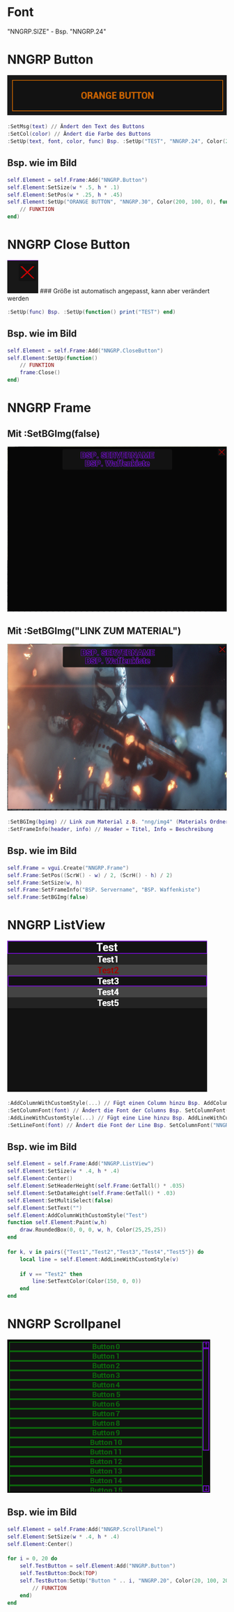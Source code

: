 # Font
"NNGRP.SIZE" - Bsp. "NNGRP.24"

# NNGRP Button
<img src="https://raw.githubusercontent.com/NupsNils/nngrp_guides/main/ui_elements/imgs/nngrp_button.png">

```LUA
:SetMsg(text) // Ändert den Text des Buttons
:SetCol(color) // Ändert die Farbe des Buttons
:SetUp(text, font, color, func) Bsp. :SetUp("TEST", "NNGRP.24", Color(255, 0, 0), function() print("TEST") end)
```
## Bsp. wie im Bild
```LUA
self.Element = self.Frame:Add("NNGRP.Button")
self.Element:SetSize(w * .5, h * .1)
self.Element:SetPos(w * .25, h * .45)
self.Element:SetUp("ORANGE BUTTON", "NNGRP.30", Color(200, 100, 0), function()
    // FUNKTION
end)
```

# NNGRP Close Button
<img src="https://raw.githubusercontent.com/NupsNils/nngrp_guides/main/ui_elements/imgs/nngrp_closebutton.png">
### Größe ist automatisch angepasst, kann aber verändert werden

```LUA
:SetUp(func) Bsp. :SetUp(function() print("TEST") end)
```
## Bsp. wie im Bild
```LUA
self.Element = self.Frame:Add("NNGRP.CloseButton")
self.Element:SetUp(function()
    // FUNKTION
    frame:Close()
end)
```

# NNGRP Frame
## Mit :SetBGImg(false)
<img src="https://raw.githubusercontent.com/NupsNils/nngrp_guides/main/ui_elements/imgs/nngrp_frame_false.png">

## Mit :SetBGImg("LINK ZUM MATERIAL")
<img src="https://raw.githubusercontent.com/NupsNils/nngrp_guides/main/ui_elements/imgs/nngrp_frame_true.png">

```LUA
:SetBGImg(bgimg) // Link zum Material z.B. "nng/img4" (Materials Ordner bei Addons)
:SetFrameInfo(header, info) // Header = Titel, Info = Beschreibung
```
## Bsp. wie im Bild
```LUA
self.Frame = vgui.Create("NNGRP.Frame")
self.Frame:SetPos((ScrW() - w) / 2, (ScrH() - h) / 2)
self.Frame:SetSize(w, h)
self.Frame:SetFrameInfo("BSP. Servername", "BSP. Waffenkiste")
self.Frame:SetBGImg(false)
```

# NNGRP ListView
<img src="https://raw.githubusercontent.com/NupsNils/nngrp_guides/main/ui_elements/imgs/nngrp_listview.png">

```LUA
:AddColumnWithCustomStyle(...) // Fügt einen Column hinzu Bsp. AddColumnWithCustomStyle("Test")
:SetColumnFont(font) // Ändert die Font der Columns Bsp. SetColumnFont("NNGRP.50")
:AddLineWithCustomStyle(...) // Fügt eine Line hinzu Bsp. AddLineWithCustomStyle("Test")
:SetLineFont(font) // Ändert die Font der Line Bsp. SetColumnFont("NNGRP.50")
```
## Bsp. wie im Bild
```LUA
self.Element = self.Frame:Add("NNGRP.ListView")
self.Element:SetSize(w * .4, h * .4)
self.Element:Center()
self.Element:SetHeaderHeight(self.Frame:GetTall() * .035)
self.Element:SetDataHeight(self.Frame:GetTall() * .03)
self.Element:SetMultiSelect(false)
self.Element:SetText("")
self.Element:AddColumnWithCustomStyle("Test")
function self.Element:Paint(w,h)
    draw.RoundedBox(0, 0, 0, w, h, Color(25,25,25))
end

for k, v in pairs({"Test1","Test2","Test3","Test4","Test5"}) do
    local line = self.Element:AddLineWithCustomStyle(v)
        
    if v == "Test2" then
        line:SetTextColor(Color(150, 0, 0))
    end
end
```

# NNGRP Scrollpanel
<img src="https://raw.githubusercontent.com/NupsNils/nngrp_guides/main/ui_elements/imgs/nngrp_scrollpanel.png">

## Bsp. wie im Bild
```LUA
self.Element = self.Frame:Add("NNGRP.ScrollPanel")
self.Element:SetSize(w * .4, h * .4)
self.Element:Center()

for i = 0, 20 do
    self.TestButton = self.Element:Add("NNGRP.Button")
    self.TestButton:Dock(TOP)
    self.TestButton:SetUp("Button " .. i, "NNGRP.20", Color(20, 100, 20), function()
        // FUNKTION
    end)
end
```
